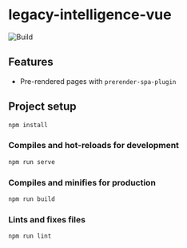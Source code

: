 # legacy-intelligence-vue

![Build](https://github.com/ksevelyar/legacy-intelligence-vue/workflows/Build/badge.svg)

## Features

- Pre-rendered pages with `prerender-spa-plugin`

## Project setup

```sh
npm install
```

### Compiles and hot-reloads for development

```sh
npm run serve
```

### Compiles and minifies for production

```sh
npm run build
```

### Lints and fixes files

```sh
npm run lint
```
